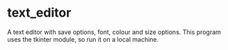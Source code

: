 # text_editor
A text editor with save options, font, colour and size options.
This program uses the tkinter module, so run it on a local machine.
